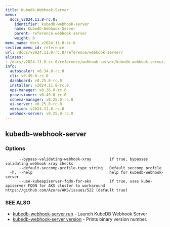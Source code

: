 ```yaml
---
title: Kubedb-Webhook-Server
menu:
  docs_v2024.11.8-rc.0:
    identifier: kubedb-webhook-server
    name: Kubedb-Webhook-Server
    parent: reference-webhook-server
    weight: 0
menu_name: docs_v2024.11.8-rc.0
section_menu_id: reference
url: /docs/v2024.11.8-rc.0/reference/webhook-server/
aliases:
- /docs/v2024.11.8-rc.0/reference/webhook-server/kubedb-webhook-server/
info:
  autoscaler: v0.34.0-rc.0
  cli: v0.49.0-rc.0
  dashboard: v0.25.0-rc.0
  installer: v2024.11.8-rc.0
  ops-manager: v0.36.0-rc.0
  provisioner: v0.49.0-rc.0
  schema-manager: v0.25.0-rc.0
  ui-server: v0.25.0-rc.0
  version: v2024.11.8-rc.0
  webhook-server: v0.25.0-rc.0
---
```


## kubedb-webhook-server



### Options

```
      --bypass-validating-webhook-xray        if true, bypasses validating webhook xray checks
      --default-seccomp-profile-type string   Default seccomp profile
  -h, --help                                  help for kubedb-webhook-server
      --use-kubeapiserver-fqdn-for-aks        if true, uses kube-apiserver FQDN for AKS cluster to workaround https://github.com/Azure/AKS/issues/522 (default true)
```

### SEE ALSO

* [kubedb-webhook-server run](/docs/v2024.11.8-rc.0/reference/webhook-server/kubedb-webhook-server_run)	 - Launch KubeDB Webhook Server
* [kubedb-webhook-server version](/docs/v2024.11.8-rc.0/reference/webhook-server/kubedb-webhook-server_version)	 - Prints binary version number.

